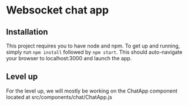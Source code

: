 # Websocket chat app

## Installation
This project requires you to have node and npm. To get up and running, simply run `npm install` followed by `npm start`. This should auto-navigate your browser to localhost:3000 and launch the app.

## Level up
For the level up, we will mostly be working on the ChatApp component located at src/components/chat/ChatApp.js
